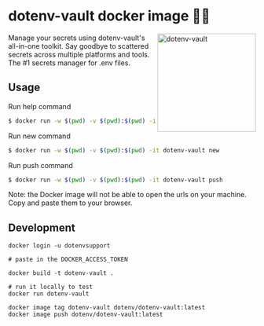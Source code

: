 # dotenv-vault docker image 🐳💛

<img src="https://raw.githubusercontent.com/motdotla/dotenv/master/dotenv.svg" alt="dotenv-vault" align="right" width="200" />

Manage your secrets using dotenv-vault's all-in-one toolkit. Say goodbye to scattered secrets across multiple platforms and tools. The #1 secrets manager for .env files.

## Usage

Run help command

```bash
$ docker run -w $(pwd) -v $(pwd):$(pwd) -it dotenv-vault help
```

Run new command

```bash
$ docker run -w $(pwd) -v $(pwd):$(pwd) -it dotenv-vault new
```

Run push command

```bash
$ docker run -w $(pwd) -v $(pwd):$(pwd) -it dotenv-vault push
```

Note: the Docker image will not be able to open the urls on your machine. Copy and paste them to your browser.

## Development

```
docker login -u dotenvsupport

# paste in the DOCKER_ACCESS_TOKEN

docker build -t dotenv-vault .

# run it locally to test
docker run dotenv-vault

docker image tag dotenv-vault dotenv/dotenv-vault:latest
docker image push dotenv/dotenv-vault:latest
```
